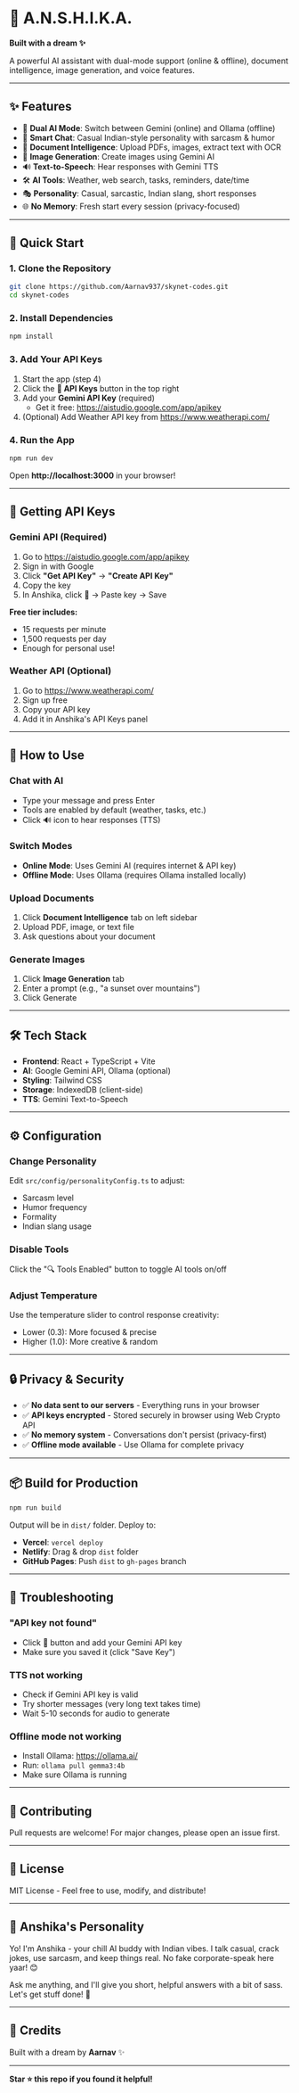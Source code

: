 # 🌟 A.N.S.H.I.K.A.

**Built with a dream ✨**

A powerful AI assistant with dual-mode support (online & offline), document intelligence, image generation, and voice features.

---

## ✨ Features

- 🤖 **Dual AI Mode**: Switch between Gemini (online) and Ollama (offline)
- 💬 **Smart Chat**: Casual Indian-style personality with sarcasm & humor
- 📄 **Document Intelligence**: Upload PDFs, images, extract text with OCR
- 🎨 **Image Generation**: Create images using Gemini AI
- 🔊 **Text-to-Speech**: Hear responses with Gemini TTS
- 🛠️ **AI Tools**: Weather, web search, tasks, reminders, date/time
- 🎭 **Personality**: Casual, sarcastic, Indian slang, short responses
- 🌐 **No Memory**: Fresh start every session (privacy-focused)

---

## 🚀 Quick Start

### 1. **Clone the Repository**
```bash
git clone https://github.com/Aarnav937/skynet-codes.git
cd skynet-codes
```

### 2. **Install Dependencies**
```bash
npm install
```

### 3. **Add Your API Keys**
1. Start the app (step 4)
2. Click the **🔑 API Keys** button in the top right
3. Add your **Gemini API Key** (required)
   - Get it free: https://aistudio.google.com/app/apikey
4. (Optional) Add Weather API key from https://www.weatherapi.com/

### 4. **Run the App**
```bash
npm run dev
```

Open **http://localhost:3000** in your browser!

---

## 🔑 Getting API Keys

### **Gemini API (Required)**
1. Go to https://aistudio.google.com/app/apikey
2. Sign in with Google
3. Click **"Get API Key"** → **"Create API Key"**
4. Copy the key
5. In Anshika, click 🔑 → Paste key → Save

**Free tier includes:**
- 15 requests per minute
- 1,500 requests per day
- Enough for personal use!

### **Weather API (Optional)**
1. Go to https://www.weatherapi.com/
2. Sign up free
3. Copy your API key
4. Add it in Anshika's API Keys panel

---

## 📖 How to Use

### **Chat with AI**
- Type your message and press Enter
- Tools are enabled by default (weather, tasks, etc.)
- Click 🔊 icon to hear responses (TTS)

### **Switch Modes**
- **Online Mode**: Uses Gemini AI (requires internet & API key)
- **Offline Mode**: Uses Ollama (requires Ollama installed locally)

### **Upload Documents**
1. Click **Document Intelligence** tab on left sidebar
2. Upload PDF, image, or text file
3. Ask questions about your document

### **Generate Images**
1. Click **Image Generation** tab
2. Enter a prompt (e.g., "a sunset over mountains")
3. Click Generate

---

## 🛠️ Tech Stack

- **Frontend**: React + TypeScript + Vite
- **AI**: Google Gemini API, Ollama (optional)
- **Styling**: Tailwind CSS
- **Storage**: IndexedDB (client-side)
- **TTS**: Gemini Text-to-Speech

---

## ⚙️ Configuration

### **Change Personality**
Edit `src/config/personalityConfig.ts` to adjust:
- Sarcasm level
- Humor frequency
- Formality
- Indian slang usage

### **Disable Tools**
Click the "🔍 Tools Enabled" button to toggle AI tools on/off

### **Adjust Temperature**
Use the temperature slider to control response creativity:
- Lower (0.3): More focused & precise
- Higher (1.0): More creative & random

---

## 🔒 Privacy & Security

- ✅ **No data sent to our servers** - Everything runs in your browser
- ✅ **API keys encrypted** - Stored securely in browser using Web Crypto API
- ✅ **No memory system** - Conversations don't persist (privacy-first)
- ✅ **Offline mode available** - Use Ollama for complete privacy

---

## 📦 Build for Production

```bash
npm run build
```

Output will be in `dist/` folder. Deploy to:
- **Vercel**: `vercel deploy`
- **Netlify**: Drag & drop `dist` folder
- **GitHub Pages**: Push `dist` to `gh-pages` branch

---

## 🐛 Troubleshooting

### **"API key not found"**
- Click 🔑 button and add your Gemini API key
- Make sure you saved it (click "Save Key")

### **TTS not working**
- Check if Gemini API key is valid
- Try shorter messages (very long text takes time)
- Wait 5-10 seconds for audio to generate

### **Offline mode not working**
- Install Ollama: https://ollama.ai/
- Run: `ollama pull gemma3:4b`
- Make sure Ollama is running

---

## 🤝 Contributing

Pull requests are welcome! For major changes, please open an issue first.

---

## 📄 License

MIT License - Feel free to use, modify, and distribute!

---

## 💬 Anshika's Personality

Yo! I'm Anshika - your chill AI buddy with Indian vibes. I talk casual, crack jokes, use sarcasm, and keep things real. No fake corporate-speak here yaar! 😊

Ask me anything, and I'll give you short, helpful answers with a bit of sass. Let's get stuff done! 🚀

---

## 🌟 Credits

Built with a dream by **Aarnav** ✨

---

**Star ⭐ this repo if you found it helpful!**
